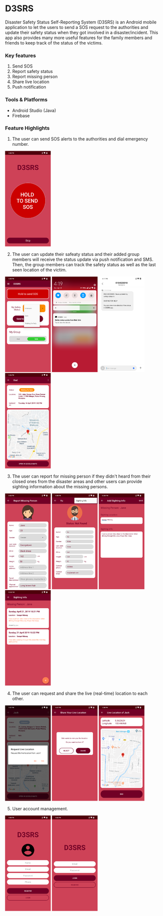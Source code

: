 # D3SRS
Disaster Safety Status Self-Reporting System (D3SRS) is an Android mobile application to let the users to send a SOS request to the authorities and update their safety status when they got involved in a disaster/incident. This app also provides many more useful features for the family members and friends to keep track of the status of the victims.

### Key features
1. Send SOS
2. Report safety status
3. Report missing person
4. Share live location
5. Push notification

### Tools & Platforms
- Android Studio (Java)
- Firebase

### Feature Highlights


1. The user can send SOS alerts to the authorities and dial emergency number.

<img src="https://github.com/Skai2104/D3SRS/blob/master/Screenshots/start_screen.png" width="150">

2. The user can update their safeaty status and their added group members will receive the status update via push notification and SMS. Then, the group members can track the safety status as well as the last seen location of the victim.

<img src="https://github.com/Skai2104/D3SRS/blob/master/Screenshots/safety_status.png" width="150"> <img src="https://github.com/Skai2104/D3SRS/blob/master/Screenshots/status_notification.png" width="150"> <img src="https://github.com/Skai2104/D3SRS/blob/master/Screenshots/sms.png" width="150"> <img src="https://github.com/Skai2104/D3SRS/blob/master/Screenshots/status_details.png" width="150">

3. The user can report for missing person if they didn't heard from their closed ones from the disaster areas and other users can provide sighting information about the missing persons.

<img src="https://github.com/Skai2104/D3SRS/blob/master/Screenshots/report_missing_person.png" width="150"> <img src="https://github.com/Skai2104/D3SRS/blob/master/Screenshots/missing_person_details.png" width="150"> <img src="https://github.com/Skai2104/D3SRS/blob/master/Screenshots/add_sighting_info.png" width="150"> <img src="https://github.com/Skai2104/D3SRS/blob/master/Screenshots/sighting_info_list.png" width="150">

4. The user can request and share the live (real-time) location to each other.

<img src="https://github.com/Skai2104/D3SRS/blob/master/Screenshots/request_live_location.png" width="150"> <img src="https://github.com/Skai2104/D3SRS/blob/master/Screenshots/share_reject_live_location.png" width="150"> <img src="https://github.com/Skai2104/D3SRS/blob/master/Screenshots/live_location.png" width="150">

5. User account management.

<img src="https://github.com/Skai2104/D3SRS/blob/master/Screenshots/registration.png" width="150"> <img src="https://github.com/Skai2104/D3SRS/blob/master/Screenshots/login.png" width="150">
